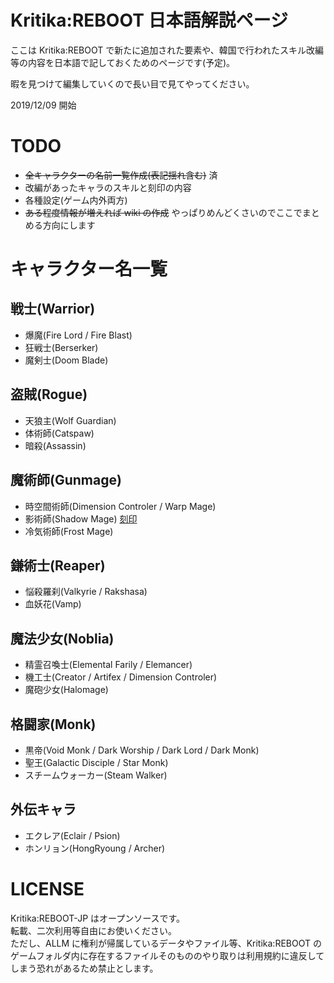 # Kritika:REBOOT 日本語解説ページ

ここは Kritika:REBOOT で新たに追加された要素や、韓国で行われたスキル改編等の内容を日本語で記しておくためのページです(予定)。

暇を見つけて編集していくので長い目で見てやってください。

2019/12/09 開始

# TODO

- ~~全キャラクターの名前一覧作成(表記揺れ含む)~~ 済
- 改編があったキャラのスキルと刻印の内容
- 各種設定(ゲーム内外両方)
- ~~ある程度情報が増えれば wiki の作成~~ やっぱりめんどくさいのでここでまとめる方向にします

# キャラクター名一覧

## 戦士(Warrior)

- 爆魔(Fire Lord / Fire Blast)
- 狂戦士(Berserker)
- 魔剣士(Doom Blade)

## 盗賊(Rogue)

- 天狼主(Wolf Guardian)
- 体術師(Catspaw)
- 暗殺(Assassin)

## 魔術師(Gunmage)

- 時空間術師(Dimension Controler / Warp Mage)
- 影術師(Shadow Mage) [刻印](/ShadowMage.md)
- 冷気術師(Frost Mage)

## 鎌術士(Reaper)

- 悩殺羅刹(Valkyrie / Rakshasa)
- 血妖花(Vamp)

## 魔法少女(Noblia)

- 精霊召喚士(Elemental Farily / Elemancer)
- 機工士(Creator / Artifex / Dimension Controler)
- 魔砲少女(Halomage)

## 格闘家(Monk)

- 黒帝(Void Monk / Dark Worship / Dark Lord / Dark Monk)
- 聖王(Galactic Disciple / Star Monk)
- スチームウォーカー(Steam Walker)

## 外伝キャラ

- エクレア(Eclair / Psion)
- ホンリョン(HongRyoung / Archer)

# LICENSE

Kritika:REBOOT-JP はオープンソースです。  
転載、二次利用等自由にお使いください。  
ただし、ALLM に権利が帰属しているデータやファイル等、Kritika:REBOOT のゲームフォルダ内に存在するファイルそのもののやり取りは利用規約に違反してしまう恐れがあるため禁止とします。
